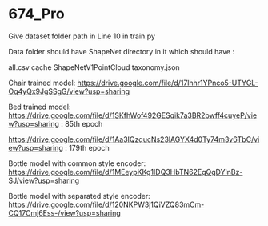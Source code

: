 # 674_Pro


Give dataset folder path in Line 10 in train.py 

Data folder should have ShapeNet directory in it which should have :

all.csv  cache  ShapeNetV1PointCloud  taxonomy.json


Chair trained model: https://drive.google.com/file/d/17lhhr1YPnco5-UTYGL-Oq4yQx9JgSSgG/view?usp=sharing

Bed trained model: https://drive.google.com/file/d/1SKfhWof492GESqik7a3BR2bwff4cuyeP/view?usp=sharing : 85th epoch

https://drive.google.com/file/d/1Aa3IQzqucNs23lAGYX4d0Ty74m3v6TbC/view?usp=sharing : 179th epoch

Bottle model with common style encoder: https://drive.google.com/file/d/1MEeypKKg1IDQ3HbTN62EgQgDYlnBz-SJ/view?usp=sharing

Bottle model with separated style encoder: https://drive.google.com/file/d/120NKPW3j1QiVZQ83mCm-CQ17Cmj6Ess-/view?usp=sharing

